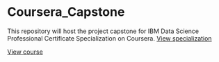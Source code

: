 # Coursera_Capstone
This repository will host the project capstone for IBM Data Science Professional Certificate Specialization on Coursera.
<a href='https://www.coursera.org/professional-certificates/ibm-data-science
'>View specialization</a>

<a href='https://www.coursera.org/learn/applied-data-science-capstone'>View course</a>
